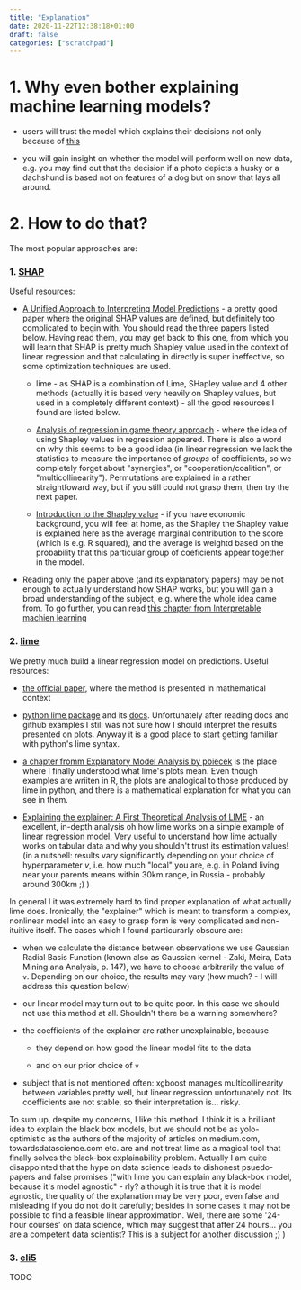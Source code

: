 ```yaml
---
title: "Explanation"
date: 2020-11-22T12:38:18+01:00
draft: false
categories: ["scratchpad"]
---
```


# 1. Why even bother explaining machine learning models?

- users will trust the model which explains their decisions not only because of [this](https://leversofpersuasion.medium.com/because-to-persuade-give-a-reason-5f532f5b558a#:~:text=WHY%20GIVING%20A%20REASON%20WORKS&text=When%20you%20give%20someone%20a,%5D%20wanted%20to%20do%20anyway.%E2%80%9D)

- you will gain insight on whether the model will perform well on new data, e.g. you may find out that the decision if a photo depicts a husky or a dachshund is based not on features of a dog but on snow that lays all around.

# 2. How to do that?

The most popular approaches are:

### 1. [SHAP](https://arxiv.org/abs/1705.07874)

Useful resources:

- [A Unified Approach to Interpreting Model Predictions]() - a pretty good paper where the original SHAP values are defined, but definitely too complicated to begin with. You should read the three papers listed below. Having read them, you may get back to this one, from which you will learn that SHAP is pretty much Shapley value used in the context of linear regression and that calculating in directly is super ineffective, so some optimization techniques are used.

    - lime - as SHAP is a combination of Lime, SHapley value and 4 other methods (actually it is based very heavily on Shapley values, but used in a completely different context) - all the good resources I found are listed below.

    - [Analysis of regression in game theory approach](https://www.researchgate.net/publication/229728883_Analysis_of_Regression_in_Game_Theory_Approach) - where the idea of using Shapley values in regression appeared. There is also a word on why this seems to be a good idea (in linear regression we lack the statistics to measure the importance of *groups* of coefficients, so we completely forget about "synergies", or "cooperation/coalition", or "multicollinearity"). Permutations are explained in a rather straightfoward way, but if you still could not grasp them, then try the next paper.

    - [Introduction to the Shapley value](http://www.library.fa.ru/files/roth2.pdf) - if you have economic background, you will feel at home, as the Shapley the Shapley value is explained here as the average marginal contribution to the score (which is e.g. R squared), and the average is weightd based on the probability that this particular group of coeficients appear together in the model.

- Reading only the paper above (and its explanatory papers) may be not enough to actually understand how SHAP works, but you will gain a broad understanding of the subject, e.g. where the whole idea came from. To go further, you can read [this chapter from Interpretable machien learning](https://christophm.github.io/interpretable-ml-book/shap.html)

### 2. [lime](https://arxiv.org/abs/1602.04938)

We pretty much build a linear regression model on predictions. Useful resources:

- [the official paper](https://arxiv.org/abs/1602.04938), where the method is presented in mathematical context

- [python lime package](https://github.com/marcotcr/lime) and its [docs](https://lime-ml.readthedocs.io/en/latest/index.html). Unfortunately after reading docs and github examples I still was not sure how I should interpret the results presented on plots. Anyway it is a good place to start getting familiar with python's lime syntax.

- [a chapter fromm Explanatory Model Analysis by pbiecek](https://pbiecek.github.io/ema/LIME.html) is the place where I finally understood what lime's plots mean. Even though examples are wriiten in R, the plots are analogical to those produced by lime in python, and there is a mathematical explanation for what you can see in them.

- [Explaining the explainer: A First Theoretical Analysis of LIME](https://arxiv.org/abs/2001.03447) - an excellent, in-depth analysis oh how lime works on a simple example of linear regression model. Very useful to understand how lime actually works on tabular data and why you shouldn't trust its estimation values! (in a nutshell: results vary significantly depending on your choice of hyperparameter *v*, i.e. how much "local" you are, e.g. in Poland living near your parents means within 30km range, in Russia - probably around 300km ;) )

In general I it was extremely hard to find proper explanation of what actually lime does. Ironically, the "explainer" which is meant to transform a complex, nonlinear model into an easy to grasp form is very complicated and non-ituitive itself. The cases which I found particurarly obscure are:

- when we calculate the distance between observations we use Gaussian Radial Basis Function (known also as Gaussian kernel - Zaki, Meira, Data Mining ana Analysis, p. 147), we have to choose arbitrarily the value of `v`. Depending on our choice, the results may vary (how much? - I will address this question below)

- our linear model may turn out to be quite poor. In this case we should not use this method at all. Shouldn't there be a warning somewhere?

- the coefficients of the explainer are rather unexplainable, because 

    - they depend on how good the linear model fits to the data

    - and on our prior choice of `v`

- subject that is not mentioned often: xgboost manages multicollinearity between variables pretty well, but linear regression unfortunately not. Its coefficients are not stable, so their interpretation is... risky.

To sum up, despite my concerns, I like this method. I think it is a brilliant idea to explain the black box models, but we should not be as yolo-optimistic as the authors of the majority of articles on medium.com, towardsdatascience.com etc. are and not treat lime as a magical tool that finally solves the black-box explainability problem. Actually I am quite disappointed that the hype on data science leads to dishonest psuedo-papers and false promises ("with lime you can explain any black-box model, because it's model agnostic" - rly? although it is true that it is model agnostic, the quality of the explanation may be very poor, even false and misleading if you do not do it carefully; besides in some cases it may not be possible to find a feasible linear approximation. Well, there are some '24-hour courses' on data science, which may suggest that after 24 hours... you are a competent data scientist? This is a subject for another discussion ;) )

### 3. [eli5](https://eli5.readthedocs.io/en/latest/)

TODO
